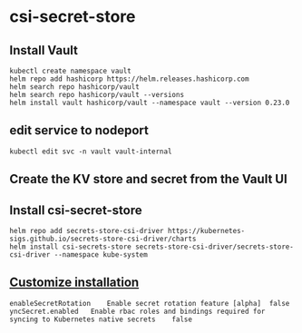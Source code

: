 # csi-secret-store

## Install Vault 
```
kubectl create namespace vault
helm repo add hashicorp https://helm.releases.hashicorp.com
helm search repo hashicorp/vault
helm search repo hashicorp/vault --versions
helm install vault hashicorp/vault --namespace vault --version 0.23.0
```
## edit service to nodeport
```
kubectl edit svc -n vault vault-internal
```

## Create the KV store and secret from the Vault UI

## Install csi-secret-store
```
helm repo add secrets-store-csi-driver https://kubernetes-sigs.github.io/secrets-store-csi-driver/charts
helm install csi-secrets-store secrets-store-csi-driver/secrets-store-csi-driver --namespace kube-system
```
## [Customize installation](https://github.com/kubernetes-sigs/secrets-store-csi-driver/tree/main/charts/secrets-store-csi-driver#configuration)
```
enableSecretRotation	Enable secret rotation feature [alpha]	false
yncSecret.enabled	Enable rbac roles and bindings required for syncing to Kubernetes native secrets	false
```
